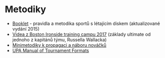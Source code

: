 # Metodiky

- [Booklet](http://bit.ly/metodikafrisbee) - pravidla a metodika sportů s létajícím diskem (aktualizované vydání 2015)
- [Videa z Boston Ironside training campu 2017](https://inner-wisdom.thinkific.com/courses/ironside-tc) (základy ultimate od jednoho z kapitánů týmu, Russella Wallacka)
- [Minimetodiky k propagaci a náboru nováčků](https://drive.google.com/drive/u/0/folders/0B_doZ7o7GyWucWFlcVlEaTRWOWM)
- [UPA Manual of Tournament Formats](https://www.cs.rochester.edu/u/ferguson/ultimate/upa-formats/)
